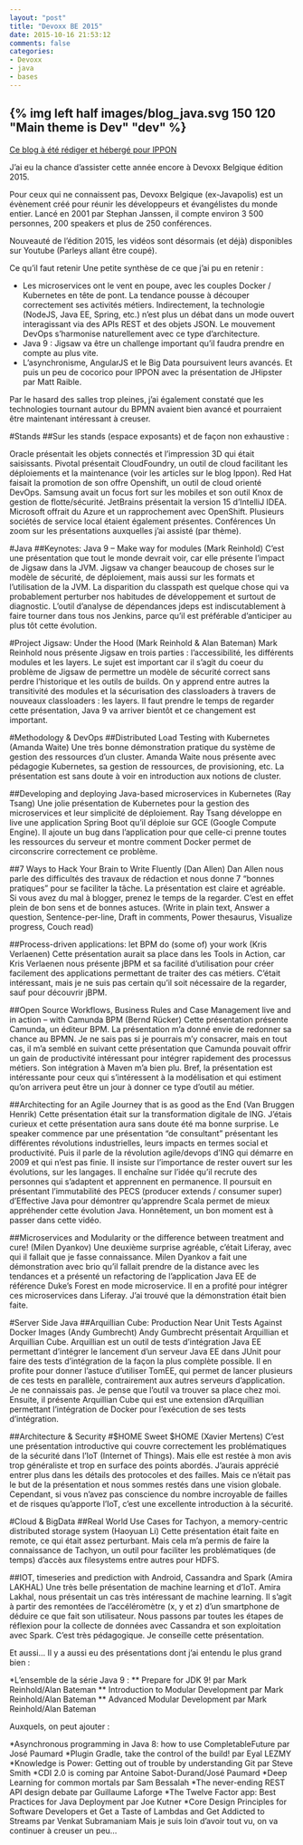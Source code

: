 ```yaml
---
layout: "post"
title: "Devoxx BE 2015"
date: 2015-10-16 21:53:12
comments: false
categories:
- Devoxx
- java
- bases
---
```

{% img left half images/blog_java.svg 150 120 "Main theme is Dev" "dev" %}
---

[Ce blog à été rédiger et hébergé pour IPPON](http://blog.ippon.fr/2015/11/19/devoxx-be-2015/)


J’ai eu la chance d’assister cette année encore à Devoxx Belgique édition 2015.

Pour ceux qui ne connaissent pas, Devoxx Belgique (ex-Javapolis) est un évènement créé pour réunir les développeurs et évangélistes du monde entier. Lancé en 2001 par Stephan Janssen, il compte environ 3 500 personnes, 200 speakers et plus de 250 conférences.

Nouveauté de l’édition 2015, les vidéos sont désormais (et déjà) disponibles sur Youtube (Parleys allant être coupé).

Ce qu’il faut retenir
Une petite synthèse de ce que j’ai pu en retenir :

* Les microservices ont le vent en poupe, avec les couples Docker / Kubernetes en tête de pont. La tendance pousse à découper correctement ses activités métiers. Indirectement, la technologie (NodeJS, Java EE, Spring, etc.) n’est plus un débat dans un mode ouvert interagissant via des APIs REST et des objets JSON. Le mouvement DevOps s’harmonise naturellement avec ce type d’architecture.
* Java 9 : Jigsaw va être un challenge important qu’il faudra prendre en compte au plus vite.
* L’asynchronisme, AngularJS et le Big Data poursuivent leurs avancés.
Et puis un peu de cocorico pour IPPON avec la présentation de JHipster par Matt Raible.

Par le hasard des salles trop pleines, j’ai également constaté que les technologies tournant autour du BPMN avaient bien avancé et pourraient être maintenant intéressant à creuser.

#Stands
##Sur les stands (espace exposants) et de façon non exhaustive :

Oracle présentait les objets connectés et l’impression 3D qui était saisissants.
Pivotal présentait CloudFoundry, un outil de cloud facilitant les déploiements et la maintenance (voir les articles sur le blog Ippon).
Red Hat faisait la promotion de son offre Openshift, un outil de cloud orienté DevOps.
Samsung avait un focus fort sur les mobiles et son outil Knox de gestion de flotte/sécurité.
JetBrains présentait la version 15 d’IntelliJ IDEA.
Microsoft offrait du Azure et un rapprochement avec OpenShift.
Plusieurs sociétés de service local étaient également présentes.
Conférences
Un zoom sur les présentations auxquelles j’ai assisté (par thème).

#Java
##Keynotes: Java 9 – Make way for modules (Mark Reinhold)
C’est une présentation que tout le monde devrait voir, car elle présente l’impact de Jigsaw dans la JVM. Jigsaw va changer beaucoup de choses sur le modèle de sécurité, de déploiement, mais aussi sur les formats et l’utilisation de la JVM. La disparition du classpath est quelque chose qui va probablement perturber nos habitudes de développement et surtout de diagnostic. L’outil d’analyse de dépendances jdeps est indiscutablement à faire tourner dans tous nos Jenkins, parce qu’il est préférable d’anticiper au plus tôt cette évolution.

#Project Jigsaw: Under the Hood (Mark Reinhold & Alan Bateman)
Mark Reinhold nous présente Jigsaw en trois parties : l’accessibilité, les différents modules et les layers. Le sujet est important car il s’agit du coeur du problème de Jigsaw de permettre un modèle de sécurité correct sans perdre l’historique et les outils de builds. On y apprend entre autres la transitivité des modules et la sécurisation des classloaders à travers de nouveaux classloaders : les layers. Il faut prendre le temps de regarder cette présentation, Java 9 va arriver bientôt et ce changement est important.

#Methodology & DevOps
##Distributed Load Testing with Kubernetes (Amanda Waite)
Une très bonne démonstration pratique du système de gestion des ressources d’un cluster. Amanda Waite nous présente avec pédagogie Kubernetes, sa gestion de ressources, de provisioning, etc. La présentation est sans doute à voir en introduction aux notions de cluster.

##Developing and deploying Java-based microservices in Kubernetes (Ray Tsang)
Une jolie présentation de Kubernetes pour la gestion des microservices et leur simplicité de déploiement. Ray Tsang développe en live une application Spring Boot qu’il déploie sur GCE (Google Compute Engine). Il ajoute un bug dans l’application pour que celle-ci prenne toutes les ressources du serveur et montre comment Docker permet de circonscrire correctement ce problème.

##7 Ways to Hack Your Brain to Write Fluently (Dan Allen)
Dan Allen nous parle des difficultés des travaux de rédaction et nous donne 7 “bonnes pratiques” pour se faciliter la tâche. La présentation est claire et agréable. Si vous avez du mal à blogger, prenez le temps de la regarder. C’est en effet plein de bon sens et de bonnes astuces. (Write in plain text, Answer a question, Sentence-per-line, Draft in comments, Power thesaurus, Visualize progress, Couch read)

##Process-driven applications: let BPM do (some of) your work (Kris Verlaenen)
Cette présentation aurait sa place dans les Tools in Action, car Kris Verlaenen nous présente jBPM et sa facilité d’utilisation pour créer facilement des applications permettant de traiter des cas métiers. C’était intéressant, mais je ne suis pas certain qu’il soit nécessaire de la regarder, sauf pour découvrir jBPM.

##Open Source Workflows, Business Rules and Case Management live and in action – with Camunda BPM (Bernd Rücker)
Cette présentation présente Camunda, un éditeur BPM. La présentation m’a donné envie de redonner sa chance au BPMN. Je ne sais pas si je pourrais m’y consacrer, mais en tout cas, il m’a semblé en suivant cette présentation que Camunda pouvait offrir un gain de productivité intéressant pour intégrer rapidement des processus métiers. Son intégration à Maven m’a bien plu. Bref, la présentation est intéressante pour ceux qui s’intéressent à la modélisation et qui estiment qu’on arrivera peut être un jour à donner ce type d’outil au métier.

##Architecting for an Agile Journey that is as good as the End (Van Bruggen Henrik)
Cette présentation était sur la transformation digitale de ING. J’étais curieux et cette présentation aura sans doute été ma bonne surprise. Le speaker commence par une présentation “de consultant” présentant les différentes révolutions industrielles, leurs impacts en termes social et productivité. Puis il parle de la révolution agile/devops d’ING qui démarre en 2009 et qui n’est pas finie. Il insiste sur l’importance de rester ouvert sur les évolutions, sur les langages. Il enchaîne sur l’idée qu’il recrute des personnes qui s’adaptent et apprennent en permanence. Il poursuit en présentant l’immutabilité des PECS (producer extends / consumer super) d’Effective Java pour démontrer qu’apprendre Scala permet de mieux appréhender cette évolution Java. Honnêtement, un bon moment est à passer dans cette vidéo.

##Microservices and Modularity or the difference between treatment and cure! (Milen Dyankov)
Une deuxième surprise agréable, c’était Liferay, avec qui il fallait que je fasse connaissance. Milen Dyankov a fait une démonstration avec brio qu’il fallait prendre de la distance avec les tendances et a présenté un refactoring de l’application Java EE de référence Duke’s Forest en mode microservice. Il en a profité pour intégrer ces microservices dans Liferay. J’ai trouvé que la démonstration était bien faite.

#Server Side Java
##Arquillian Cube: Production Near Unit Tests Against Docker Images (Andy Gumbrecht)
Andy Gumbrecht présentait Arquillian et Arquillian Cube. Arquillian est un outil de tests d’intégration Java EE permettant d’intégrer le lancement d’un serveur Java EE dans JUnit pour faire des tests d’intégration de la façon la plus complète possible. Il en profite pour donner l’astuce d’utiliser TomEE, qui permet de lancer plusieurs de ces tests en parallèle, contrairement aux autres serveurs d’application. Je ne connaissais pas. Je pense que l’outil va trouver sa place chez moi. Ensuite, il présente Arquillian Cube qui est une extension d’Arquillian permettant l’intégration de Docker pour l’exécution de ses tests d’intégration.

##Architecture & Security
#$HOME Sweet $HOME (Xavier Mertens)
C’est une présentation introductive qui couvre correctement les problématiques de la sécurité dans l’IoT (Internet of Things). Mais elle est restée à mon avis trop généraliste et trop en surface des points abordés. J’aurais apprécié entrer plus dans les détails des protocoles et des failles. Mais ce n’était pas le but de la présentation et nous sommes restés dans une vision globale. Cependant, si vous n’avez pas conscience du nombre incroyable de failles et de risques qu’apporte l’IoT, c’est une excellente introduction à la sécurité.

#Cloud & BigData
##Real World Use Cases for Tachyon, a memory-centric distributed storage system (Haoyuan Li)
Cette présentation était faite en remote, ce qui était assez perturbant. Mais cela m’a permis de faire la connaissance de Tachyon, un outil pour faciliter les problématiques (de temps) d’accès aux filesystems entre autres pour HDFS.

##IOT, timeseries and prediction with Android, Cassandra and Spark (Amira LAKHAL)
Une très belle présentation de machine learning et d’IoT. Amira Lakhal, nous présentait un cas très intéressant de machine learning. Il s’agit à partir des remontées de l’accéléromètre (x, y et z) d’un smartphone de déduire ce que fait son utilisateur. Nous passons par toutes les étapes de réflexion pour la collecte de données avec Cassandra et son exploitation avec Spark. C’est très pédagogique. Je conseille cette présentation.

Et aussi…
Il y a aussi eu des présentations dont j’ai entendu le plus grand bien :

*L’ensemble de la série Java 9 :
** Prepare for JDK 9! par Mark Reinhold/Alan Bateman
** Introduction to Modular Development par Mark Reinhold/Alan Bateman
** Advanced Modular Development par Mark Reinhold/Alan Bateman

Auxquels, on peut ajouter :

*Asynchronous programming in Java 8: how to use CompletableFuture par José Paumard
*Plugin Gradle, take the control of the build!  par Eyal LEZMY
*Knowledge is Power: Getting out of trouble by understanding Git par Steve Smith
*CDI 2.0 is coming par Antoine Sabot-Durand/José Paumard
*Deep Learning for common mortals par Sam Bessalah
*The never-ending REST API design debate  par Guillaume Laforge
*The Twelve Factor app: Best Practices for Java Deployment par Joe Kutner
*Core Design Principles for Software Developers et Get a Taste of Lambdas and Get Addicted to Streams par Venkat Subramaniam
Mais je suis loin d’avoir tout vu, on va continuer à creuser un peu…